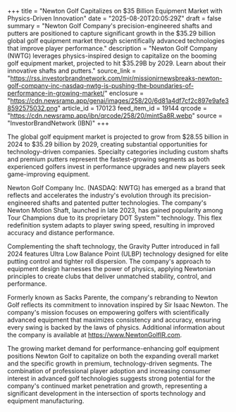+++
title = "Newton Golf Capitalizes on $35 Billion Equipment Market with Physics-Driven Innovation"
date = "2025-08-20T20:05:29Z"
draft = false
summary = "Newton Golf Company's precision-engineered shafts and putters are positioned to capture significant growth in the $35.29 billion global golf equipment market through scientifically advanced technologies that improve player performance."
description = "Newton Golf Company (NWTG) leverages physics-inspired design to capitalize on the booming golf equipment market, projected to hit $35.29B by 2029. Learn about their innovative shafts and putters."
source_link = "https://rss.investorbrandnetwork.com/mir/missionirnewsbreaks-newton-golf-company-inc-nasdaq-nwtg-is-pushing-the-boundaries-of-performance-in-growing-market/"
enclosure = "https://cdn.newsramp.app/genai/images/258/20/6d81a4df7cf2c897e9afe38592575032.png"
article_id = 170123
feed_item_id = 19144
qrcode = "https://cdn.newsramp.app/ibn/qrcode/258/20/mintSa8R.webp"
source = "InvestorBrandNetwork (IBN)"
+++

<p>The global golf equipment market is projected to grow from $28.55 billion in 2024 to $35.29 billion by 2029, creating substantial opportunities for technology-driven companies. Specialty categories including custom shafts and premium putters represent the fastest-growing segments as both experienced golfers invest in performance upgrades and new players seek game-improving equipment.</p><p>Newton Golf Company Inc. (NASDAQ: NWTG) has emerged as a brand that reflects and accelerates the industry's evolution through its precision-engineered shafts and patented putter technologies. The company's Newton Motion Shaft, launched in late 2023, has gained popularity among Tour Champions due to its proprietary DOT System™ technology. This flex redefinition system adapts to player swing speed, resulting in improved accuracy and distance performance.</p><p>Complementing the shaft technology, the Gravity Putter introduced in fall 2024 features Ultra Low Balance Point (ULBP) technology designed for elite putting control and tighter roll dispersion. The company's approach to equipment design harnesses the power of physics, applying Newtonian principles to create clubs that deliver unmatched stability, control, and performance.</p><p>Formerly known as Sacks Parente, the company's rebranding to Newton Golf reflects its commitment to innovation inspired by Sir Isaac Newton. The company's mission focuses on empowering golfers with scientifically advanced equipment that maximizes consistency and accuracy, ensuring every swing is backed by the laws of physics. Additional information about the company is available at <a href="https://www.NewtonGolfIR.com" rel="nofollow" target="_blank">https://www.NewtonGolfIR.com</a>.</p><p>The growing market demand for performance-enhancing golf equipment positions Newton Golf to capitalize on both the expanding overall market and the specific growth in premium, technology-driven segments. The combination of professional player adoption and increasing consumer interest in advanced golf technologies suggests strong potential for the company's continued market penetration and growth, representing a significant development in the intersection of sports technology and equipment manufacturing.</p>
